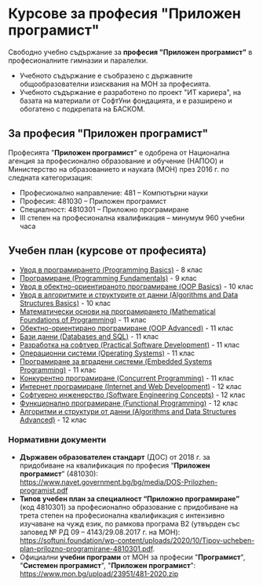 # Курсове за професия "Приложен програмист"

Свободно учебно съдържание за **професия "Приложен програмист"** в професионалните гимназии и паралелки.
 - Учебното съдържание е съобразено с държавните общообразователни изисквания на МОН за професията.
 - Учебното съдържание е разработено по проект "ИТ кариера", на базата на материали от СофтУни фондацията, и е разширено и обогатено с подкрепата на БАСКОМ.

## За професия "Приложен програмист"

Професията "**Приложен програмист**" е одобрена от Национална агенция за професионално образование и обучение (НАПОО) и Министерство на образованието и науката (МОН) през 2016 г. по следната категоризация:
 - Професионално направление: 481 – Компютърни науки
 - Професия: 481030 – Приложен програмист
 - Специалност: 4810301 – Приложно програмиране
 - III степен на професионална квалификация – минумум 960 учебни часа
 
## Учебен план (курсове от професията)
 - [Увод в програмирането (Programming Basics)](https://github.com/BG-IT-Edu/School-Programming/tree/main/Courses/Applied-Programmer/Programming-Basics) - 8 клас
 - [Програмиране (Programming Fundamentals)](https://github.com/BG-IT-Edu/School-Programming/tree/main/Courses/Applied-Programmer/Programming-Fundamentals) - 9 клас
 - [Увод в обектно-ориентираното програмиране (OOP Basics)](https://github.com/BG-IT-Edu/School-Programming/tree/main/Courses/Applied-Programmer/OOP-Basics) - 10 клас
 - [Увод в алгоритмите и структурите от данни (Algorithms and Data Structures Basics)](https://github.com/BG-IT-Edu/School-Programming/tree/main/Courses/Applied-Programmer/Algo-and-Data-Structures-Basics) - 10 клас
 - [Математически основи на програмирането (Mathematical Foundations of Programming)](https://github.com/BG-IT-Edu/School-Programming/tree/main/Courses/Applied-Programmer/Math-Foundations-of-Programming) - 11 клас
 - [Обектно-ориентирано програмиране (OOP Advanced)](https://github.com/BG-IT-Edu/School-Programming/tree/main/Courses/Applied-Programmer/OOP-Advanced) - 11 клас
 - [Бази данни (Databases and SQL)](https://github.com/BG-IT-Edu/School-Programming/tree/main/Courses/Applied-Programmer/Databases-and-SQL) - 11 клас
 - [Разработка на софтуер (Practical Software Development)](https://github.com/BG-IT-Edu/School-Programming/tree/main/Courses/Applied-Programmer/Practical-Software-Development) - 11 клас
 - [Операционни системи (Operating Systems)](https://github.com/BG-IT-Edu/School-Programming/tree/main/Courses/Applied-Programmer/Operating-Systems) - 11 клас
 - [Програмиране за вградени системи (Embedded Systems Programming)](https://github.com/BG-IT-Edu/School-Programming/tree/main/Courses/Applied-Programmer/Embedded-Systems-Programming) - 11 клас
 - [Конкурентно програмиране (Concurrent Programming)](https://github.com/BG-IT-Edu/School-Programming/tree/main/Courses/Applied-Programmer/Concurrrent-Programming) - 11 клас
 - [Интернет програмиране (Internet and Web Development)](https://github.com/BG-IT-Edu/School-Programming/tree/main/Courses/Applied-Programmer/Internet-and-Web-Development) - 12 клас
 - [Софтуерно инженерство (Software Engineering Concepts)](https://github.com/BG-IT-Edu/School-Programming/tree/main/Courses/Applied-Programmer/Software-Engineering-Concepts) - 12 клас
 - [Функционално програмиране (Functional Programming)](https://github.com/BG-IT-Edu/School-Programming/tree/main/Courses/Applied-Programmer/Functional-Programming-Haskell) - 12 клас
 - [Алгоритми и структури от данни (Algorithms and Data Structures Advanced)](https://github.com/BG-IT-Edu/School-Programming/tree/main/Courses/Applied-Programmer/Algo-and-Data-Structures-Advanced) - 12 клас

### Нормативни документи
 - **Държавен образователен стандарт** (ДОС) от 2018 г. за придобиване на квалификация по професия “**Приложен програмист**” (481030): https://www.navet.government.bg/bg/media/DOS-Prilozhen-programist.pdf
 - **Типов учебен план за специалност “Приложно програмиране”** (код 4810301) за професионално образование с придобиване на трета степен на професионална квалификация с интензивно изучаване на чужд език, по рамкова програма B2 (утвърден със заповед № РД 09 – 4143/29.08.2017 г. на МОН): https://softuni.foundation/wp-content/uploads/2020/10/Tipov-ucheben-plan-prilozno-programirane-4810301.pdf.
  - Официални **учебни програми** от МОН за професии "**Програмист**", "**Системен програмист**", "**Приложен програмист**": https://www.mon.bg/upload/23951/481-2020.zip
